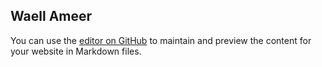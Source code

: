 ## Waell Ameer

You can use the [editor on GitHub](https://github.com/WaellAmeer/the/edit/master/README.md) to maintain and preview the content for your website in Markdown files.


